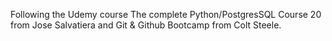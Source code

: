 Following the Udemy course The complete Python/PostgresSQL Course 20 from Jose Salvatiera
and Git & Github Bootcamp from Colt Steele.